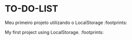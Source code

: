 # TO-DO-LIST
<p>Meu primeiro projeto utilizando o LocalStorage :footprints:</p>
<p>My first project using LocalStorage. :footprints:</p>